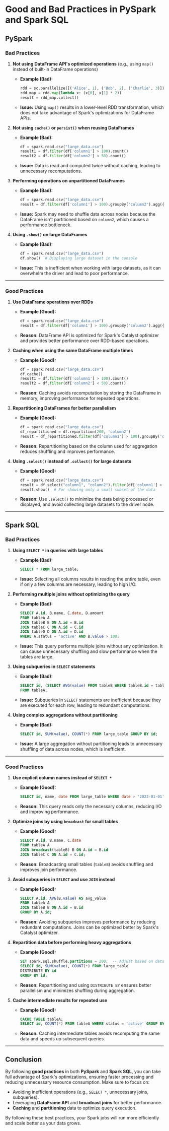 # Good and Bad Practices in PySpark and Spark SQL

## PySpark

### **Bad Practices**

1.  **Not using DataFrame API's optimized operations** (e.g., using `map()` instead of built-in DataFrame operations)
    
    -   **Example (Bad):**
        
        ```python
        rdd = sc.parallelize([('Alice', 1), ('Bob', 2), ('Charlie', 3)])
        rdd_map = rdd.map(lambda x: (x[0], x[1] * 2))
        result = rdd_map.collect()
        ```
        
    -   **Issue:** Using `map()` results in a lower-level RDD transformation, which does not take advantage of Spark's optimizations for DataFrame APIs.
2.  **Not using `cache()` or `persist()` when reusing DataFrames**
    
    -   **Example (Bad):**
        
        ```python
        df = spark.read.csv("large_data.csv")
        result1 = df.filter(df['column1'] > 100).count()
        result2 = df.filter(df['column2'] < 50).count()
        ```
        
    -   **Issue:** Data is read and computed twice without caching, leading to unnecessary recomputations.
3.  **Performing operations on unpartitioned DataFrames**
    
    -   **Example (Bad):**
        
        ```python
        df = spark.read.csv("large_data.csv")
        result = df.filter(df['column1'] > 100).groupBy('column2').agg({'column3': 'sum'}).collect()
        ```
        
    -   **Issue:** Spark may need to shuffle data across nodes because the DataFrame isn't partitioned based on `column2`, which causes a performance bottleneck.
4.  **Using `.show()` on large DataFrames**
    
    -   **Example (Bad):**
        
        ```python
        df = spark.read.csv("large_data.csv")
        df.show()  # Displaying large dataset in the console
        ```
        
    -   **Issue:** This is inefficient when working with large datasets, as it can overwhelm the driver and lead to poor performance.

----------

### **Good Practices**

1.  **Use DataFrame operations over RDDs**
    
    -   **Example (Good):**
        
        ```python
        df = spark.read.csv("large_data.csv")
        result = df.filter(df['column1'] > 100).groupBy('column2').agg({'column3': 'sum'})
        ```
        
    -   **Reason:** DataFrame API is optimized for Spark's Catalyst optimizer and provides better performance over RDD-based operations.
2.  **Caching when using the same DataFrame multiple times**
    
    -   **Example (Good):**
        
        ```python
        df = spark.read.csv("large_data.csv")
        df.cache()
        result1 = df.filter(df['column1'] > 100).count()
        result2 = df.filter(df['column2'] < 50).count()
        ```
        
    -   **Reason:** Caching avoids recomputation by storing the DataFrame in memory, improving performance for repeated operations.
3.  **Repartitioning DataFrames for better parallelism**
    
    -   **Example (Good):**
        
        ```python
        df = spark.read.csv("large_data.csv")
        df_repartitioned = df.repartition(200, 'column2')
        result = df_repartitioned.filter(df['column1'] > 100).groupBy('column2').agg({'column3': 'sum'})
        ```
        
    -   **Reason:** Repartitioning based on the column used for aggregation reduces shuffling and improves performance.
4.  **Using `.select()` instead of `.collect()` for large datasets**
    
    -   **Example (Good):**
        
        ```python
        df = spark.read.csv("large_data.csv")
        result = df.select("column1", "column2").filter(df['column1'] > 100)
        result.show()  # For showing only a small subset of the data
        ```
        
    -   **Reason:** Use `.select()` to minimize the data being processed or displayed, and avoid collecting large datasets to the driver node.

----------

## Spark SQL

### **Bad Practices**

1.  **Using `SELECT *` in queries with large tables**
    
    -   **Example (Bad):**
        
        ```sql
        SELECT * FROM large_table;
        ```
        
    -   **Issue:** Selecting all columns results in reading the entire table, even if only a few columns are necessary, leading to high I/O.
2.  **Performing multiple joins without optimizing the query**
    
    -   **Example (Bad):**
        
        ```sql
        SELECT A.id, B.name, C.date, D.amount
        FROM tableA A
        JOIN tableB B ON A.id = B.id
        JOIN tableC C ON A.id = C.id
        JOIN tableD D ON A.id = D.id
        WHERE A.status = 'active' AND B.value > 100;
        ```
        
    -   **Issue:** This query performs multiple joins without any optimization. It can cause unnecessary shuffling and slow performance when the tables are large.
3.  **Using subqueries in `SELECT` statements**
    
    -   **Example (Bad):**
        
        ```sql
        SELECT id, (SELECT AVG(value) FROM tableB WHERE tableB.id = tableA.id) AS avg_value
        FROM tableA;
        ```
        
    -   **Issue:** Subqueries in `SELECT` statements are inefficient because they are executed for each row, leading to redundant computations.
4.  **Using complex aggregations without partitioning**
    
    -   **Example (Bad):**
        
        ```sql
        SELECT id, SUM(value), COUNT(*) FROM large_table GROUP BY id;
        ```
        
    -   **Issue:** A large aggregation without partitioning leads to unnecessary shuffling of data across nodes, which is inefficient.

----------

### **Good Practices**

1.  **Use explicit column names instead of `SELECT *`**
    
    -   **Example (Good):**
        
        ```sql
        SELECT id, name, date FROM large_table WHERE date > '2023-01-01';
        ```
        
    -   **Reason:** This query reads only the necessary columns, reducing I/O and improving performance.
2.  **Optimize joins by using `broadcast` for small tables**
    
    -   **Example (Good):**
        
        ```sql
        SELECT A.id, B.name, C.date
        FROM tableA A
        JOIN broadcast(tableB) B ON A.id = B.id
        JOIN tableC C ON A.id = C.id;
        ```
        
    -   **Reason:** Broadcasting small tables (`tableB`) avoids shuffling and improves join performance.
3.  **Avoid subqueries in `SELECT` and use `JOIN` instead**
    
    -   **Example (Good):**
        
        ```sql
        SELECT A.id, AVG(B.value) AS avg_value
        FROM tableA A
        JOIN tableB B ON A.id = B.id
        GROUP BY A.id;
        ```
        
    -   **Reason:** Avoiding subqueries improves performance by reducing redundant computations. Joins can be optimized better by Spark's Catalyst optimizer.
4.  **Repartition data before performing heavy aggregations**
    
    -   **Example (Good):**
        
        ```sql
        SET spark.sql.shuffle.partitions = 200;  -- Adjust based on data size
        SELECT id, SUM(value), COUNT(*) FROM large_table
        DISTRIBUTE BY id
        GROUP BY id;
        ```
        
    -   **Reason:** Repartitioning and using `DISTRIBUTE BY` ensures better parallelism and minimizes shuffling during aggregation.
5.  **Cache intermediate results for repeated use**
    
    -   **Example (Good):**
        
        ```sql
        CACHE TABLE tableA;
        SELECT id, COUNT(*) FROM tableA WHERE status = 'active' GROUP BY id;
        ```
        
    -   **Reason:** Caching intermediate tables avoids recomputing the same data and speeds up subsequent queries.

----------

## Conclusion

By following **good practices** in both **PySpark** and **Spark SQL**, you can take full advantage of Spark's optimizations, ensuring faster processing and reducing unnecessary resource consumption. Make sure to focus on:

-   Avoiding inefficient operations (e.g., `SELECT *`, unnecessary joins, subqueries).
-   Leveraging **DataFrame API** and **broadcast joins** for better performance.
-   **Caching** and **partitioning** data to optimize query execution.

By following these best practices, your Spark jobs will run more efficiently and scale better as your data grows.
